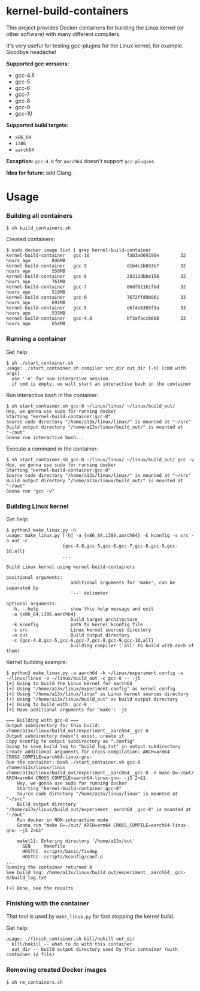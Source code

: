 # kernel-build-containers

This project provides Docker containers for building the Linux kernel (or other software) with many different compilers.

It's very useful for testing gcc-plugins for the Linux kernel, for example. Goodbye headache!

__Supported gcc versions:__
 - gcc-4.8
 - gcc-5
 - gcc-6
 - gcc-7
 - gcc-8
 - gcc-9
 - gcc-10

__Supported build targets:__
 - `x86_64`
 - `i386`
 - `aarch64`

__Exception:__ `gcc-4.8` for `aarch64` doesn't support `gcc-plugins`.

__Idea for future:__ add Clang.

# Usage

### Building all containers

```console
$ sh build_containers.sh
```

Created containers:

```console
$ sudo docker image list | grep kernel-build-container
kernel-build-container   gcc-10              fab3a069196e        32 hours ago        846MB
kernel-build-container   gcc-9               d1b4c1b033e7        32 hours ago        558MB
kernel-build-container   gcc-8               28312dbbe158        32 hours ago        761MB
kernel-build-container   gcc-7               06df61161fbd        32 hours ago        518MB
kernel-build-container   gcc-6               7672ffd9b861        33 hours ago        691MB
kernel-build-container   gcc-5               e6f4e6385f9a        33 hours ago        535MB
kernel-build-container   gcc-4.8             bf3afaccb668        33 hours ago        654MB
```

### Running a container

Get help:

```console
$ sh ./start_container.sh
usage: ./start_container.sh compiler src_dir out_dir [-n] [cmd with args]
  use '-n' for non-interactive session
  if cmd is empty, we will start an interactive bash in the container
```

Run interactive bash in the container:

```console
$ sh start_container.sh gcc-8 ~/linux/linux/ ~/linux/build_out/ 
Hey, we gonna use sudo for running docker
Starting "kernel-build-container:gcc-8"
Source code directory "/home/a13x/linux/linux/" is mounted at "~/src"
Build output directory "/home/a13x/linux/build_out/" is mounted at "~/out"
Gonna run interactive bash...
```

Execute a command in the container:

```console
$ sh start_container.sh gcc-8 ~/linux/linux/ ~/linux/build_out/ gcc -v
Hey, we gonna use sudo for running docker
Starting "kernel-build-container:gcc-8"
Source code directory "/home/a13x/linux/linux/" is mounted at "~/src"
Build output directory "/home/a13x/linux/build_out/" is mounted at "~/out"
Gonna run "gcc -v"
```

### Building Linux kernel

Get help:

```console
$ python3 make_linux.py -h
usage: make_linux.py [-h] -a {x86_64,i386,aarch64} -k kconfig -s src -o out -c
                     {gcc-4.8,gcc-5,gcc-6,gcc-7,gcc-8,gcc-9,gcc-10,all}
                     ...

Build Linux kernel using kernel-build-containers

positional arguments:
  ...                   additional arguments for 'make', can be separated by
                        '--' delimeter

optional arguments:
  -h, --help            show this help message and exit
  -a {x86_64,i386,aarch64}
                        build target architecture
  -k kconfig            path to kernel kconfig file
  -s src                Linux kernel sources directory
  -o out                Build output directory
  -c {gcc-4.8,gcc-5,gcc-6,gcc-7,gcc-8,gcc-9,gcc-10,all}
                        building compiler ('all' to build with each of them)
```

Kernel building example:

```console
$ python3 make_linux.py -a aarch64 -k ~/linux/experiment.config -s ~/linux/linux -o ~/linux/build_out -c gcc-8 -- -j5
[+] Going to build the Linux kernel for aarch64
[+] Using "/home/a13x/linux/experiment.config" as kernel config
[+] Using "/home/a13x/linux/linux" as Linux kernel sources directory
[+] Using "/home/a13x/linux/build_out" as build output directory
[+] Going to build with: gcc-8
[+] Have additional arguments for 'make': -j5

=== Building with gcc-8 ===
Output subdirectory for this build: /home/a13x/linux/build_out/experiment__aarch64__gcc-8
Output subdirectory doesn't exist, create it
Copy kconfig to output subdirectory as ".config"
Going to save build log to "build_log.txt" in output subdirectory
Create additional arguments for cross-compilation: ARCH=arm64 CROSS_COMPILE=aarch64-linux-gnu-
Run the container: bash ./start_container.sh gcc-8 /home/a13x/linux/linux /home/a13x/linux/build_out/experiment__aarch64__gcc-8 -n make O=~/out/ ARCH=arm64 CROSS_COMPILE=aarch64-linux-gnu- -j5 2>&1
    Hey, we gonna use sudo for running docker
    Starting "kernel-build-container:gcc-8"
    Source code directory "/home/a13x/linux/linux" is mounted at "~/src"
    Build output directory "/home/a13x/linux/build_out/experiment__aarch64__gcc-8" is mounted at "~/out"
    Run docker in NON-interactive mode
    Gonna run "make O=~/out/ ARCH=arm64 CROSS_COMPILE=aarch64-linux-gnu- -j5 2>&1"
    
    make[1]: Entering directory '/home/a13x/out'
      GEN     Makefile
      HOSTCC  scripts/basic/fixdep
      HOSTCC  scripts/kconfig/conf.o
...
Running the container returned 0
See build log: /home/a13x/linux/build_out/experiment__aarch64__gcc-8/build_log.txt

[+] Done, see the results
```

### Finishing with the container

That tool is used by `make_linux.py` for fast stopping the kernel build.

Get help:

```console
usage: ./finish_container.sh kill/nokill out_dir
  kill/nokill -- what to do with this container
  out_dir -- build output directory used by this container (with container.id file)
```

### Removing created Docker images

```console
$ sh rm_containers.sh
```

